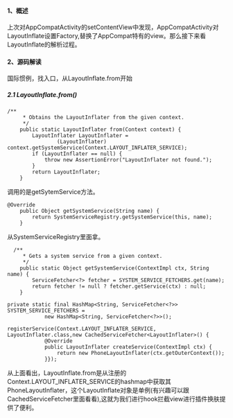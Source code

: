 #### 1、概述
上次对AppCompatActivity的setContentView中发现，AppCompatActivity对LayoutInflate设置Factory,替换了AppCompat特有的view。那么接下来看LayoutInflate的解析过程。
#### 2、源码解读
国际惯例，找入口，从LayoutInflate.from开始

##### 2.1 LayoutInflate.from()

```
/**
     * Obtains the LayoutInflater from the given context.
     */
    public static LayoutInflater from(Context context) {
        LayoutInflater LayoutInflater =
                (LayoutInflater) context.getSystemService(Context.LAYOUT_INFLATER_SERVICE);
        if (LayoutInflater == null) {
            throw new AssertionError("LayoutInflater not found.");
        }
        return LayoutInflater;
    }
```
调用的是getSytemService方法。

```
@Override
    public Object getSystemService(String name) {
        return SystemServiceRegistry.getSystemService(this, name);
    }
```
从SystemServiceRegistry里面拿。

```
  /**
     * Gets a system service from a given context.
     */
    public static Object getSystemService(ContextImpl ctx, String name) {
        ServiceFetcher<?> fetcher = SYSTEM_SERVICE_FETCHERS.get(name);
        return fetcher != null ? fetcher.getService(ctx) : null;
    }
```

```
private static final HashMap<String, ServiceFetcher<?>> SYSTEM_SERVICE_FETCHERS =
            new HashMap<String, ServiceFetcher<?>>();
            
registerService(Context.LAYOUT_INFLATER_SERVICE, LayoutInflater.class,new CachedServiceFetcher<LayoutInflater>() {
            @Override
            public LayoutInflater createService(ContextImpl ctx) {
                return new PhoneLayoutInflater(ctx.getOuterContext());
            }});
```
从上面看出，LayoutInflate.from是从注册的Context.LAYOUT_INFLATER_SERVICE的hashmap中获取其PhoneLayoutInflater，这个LayoutInflate对象是单例(有兴趣可以跟CachedServiceFetcher里面看看),这就为我们进行hook拦截view进行插件换肤提供了便利。
